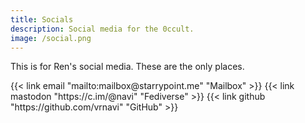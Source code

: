 ```yaml
---
title: Socials
description: Social media for the 0ccult.
image: /social.png
---
```


This is for Ren's social media. These are the only places.<br>

</section>
<section class="flex flex-col flex-wrap min-w-full mt-4 sm:min-w-0">
{{< link email "mailto:mailbox@starrypoint.me" "Mailbox" >}}
{{< link mastodon "https://c.im/@navi" "Fediverse" >}}
{{< link github "https://github.com/vrnavi" "GitHub" >}}

